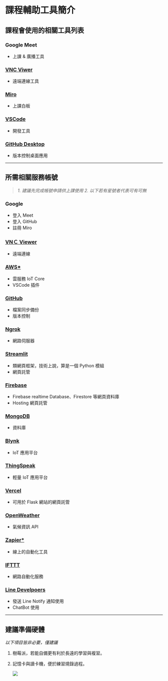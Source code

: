 # 課程輔助工具簡介

## 課程會使用的相關工具列表

### Google Meet

- 上課 & 廣播工具

### [VNC Viwer](https://www.realvnc.com/en/connect/download/viewer/)

- 遠端連線工具
  
### [Miro](https://miro.com/)

- 上課白板

### [VSCode](https://code.visualstudio.com/)

- 開發工具

### [GitHub Desktop](https://desktop.github.com/)

- 版本控制桌面應用

---

## 所需相關服務帳號

> *1. 建議先完成帳號申請供上課使用*
> *2. 以下若有星號者代表可有可無*

### Google

- 登入 Meet
- 登入 GitHub
- 註冊 Miro

### [VNＣ Viewer](https://www.realvnc.com/en/connect/download/viewer/)

- 遠端連線

### [AWS*](https://aws.amazon.com/tw/)

- 雲服務 IoT Core
- VSCode 插件

### [GitHub](https://github.com/)

- 檔案同步備份
- 版本控制

### [Ngrok](https://ngrok.com/)

- 網路伺服器

### [Streamlit](https://streamlit.io/)

- 類網頁框架，技術上說，算是一個 Python 模組
- 網頁託管

### [Firebase](https://firebase.google.com/)

- Firebase realtime Database、Firestore 等網頁資料庫
- Hosting 網頁託管

### [MongoDB](https://www.mongodb.com/zh-cn)

- 資料庫

### [Blynk](https://blynk.io/)

- IoT 應用平台

### [ThingSpeak](https://thingspeak.com/)

- 輕量 IoT 應用平台

### [Vercel](https://vercel.com/)

- 可用於 Flask 網站的網頁託管

### [OpenWeather](https://openweathermap.org/)

- 氣候資訊 API

### [Zapier*](https://zapier.com/)

- 線上的自動化工具

### [IFTTT](https://ifttt.com/explore)

- 網路自動化服務

### [Line Develpoers](https://developers.line.biz/zh-hant/)

- 發送 Line Notify 通知使用
- ChatBot 使用

---

## 建議準備硬體

*以下項目皆非必要，僅建議*

1. 樹莓派，若能自備更有利於長遠的學習與複習。
2. 記憶卡與讀卡機，便於練習燒錄過程。

   ![](images/img_01.png)
